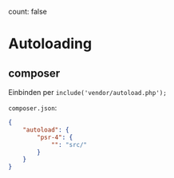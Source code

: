 count: false

# Autoloading

## composer

Einbinden per `include('vendor/autoload.php');`

`composer.json`:

```json
{
    "autoload": { 
        "psr-4": {
            "": "src/"  
        }
    }
}
```